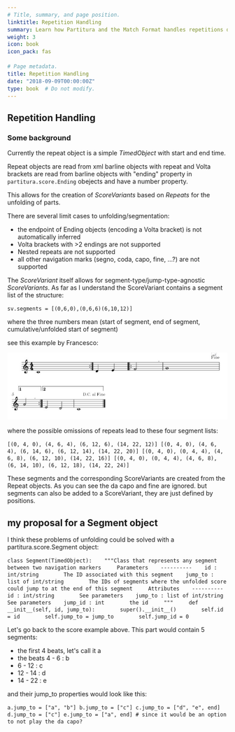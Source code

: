 ```yaml
---
# Title, summary, and page position.
linktitle: Repetition Handling
summary: Learn how Partitura and the Match Format handles repetitions during the performance's score unfolding.
weight: 3
icon: book
icon_pack: fas

# Page metadata.
title: Repetition Handling
date: "2018-09-09T00:00:00Z"
type: book  # Do not modify.
---
```


## Repetition Handling

### Some background

Currently the repeat object is a simple *TimedObject* with start and end time.

Repeat objects are read from xml barline objects with repeat and Volta brackets are read from barline objects with "ending" property in `partitura.score.Ending` obejects and have a number property.

This allows for the creation of *ScoreVariants* based on *Repeats* for the unfolding of parts.

There are several limit cases to unfolding/segmentation:

- the endpoint of Ending objects (encoding a Volta bracket) is not automatically inferred
- Volta brackets with >2 endings are not supported
- Nested repeats are not supported
- all other navigation marks (segno, coda, capo, fine, ...?) are not supported

The *ScoreVariant* itself allows for segment-type/jump-type-agnostic *ScoreVariants*. As far as I understand the ScoreVariant contains a segment list of the structure:

```
sv.segments = [(0,6,0),(0,6,6)(6,10,12)]
```

where the three numbers mean (start of segment, end of segment, cumulative/unfolded start of segment)

see this example by Francesco:

![](./excerpt.jpeg)

where the possible omissions of repeats lead to these four segment lists:

```
[(0, 4, 0), (4, 6, 4), (6, 12, 6), (14, 22, 12)] [(0, 4, 0), (4, 6, 4), (6, 14, 6), (6, 12, 14), (14, 22, 20)] [(0, 4, 0), (0, 4, 4), (4, 6, 8), (6, 12, 10), (14, 22, 16)] [(0, 4, 0), (0, 4, 4), (4, 6, 8), (6, 14, 10), (6, 12, 18), (14, 22, 24)]
```

These segments and the corresponding ScoreVariants are created from the Repeat objects. As you can see the da capo and fine are ignored. but segments can also be added to a ScoreVariant, they are just defined by positions.

## my proposal for a Segment object

I think these problems of unfolding could be solved with a partitura.score.Segment object:

```
class Segment(TimedObject):    """Class that represents any segment between two navigation markers     Parameters    ----------    id : int/string        The ID associated with this segment    jump_to : list of int/string        The IDs of segments where the unfolded score could jump to at the end of this segment     Attributes    ----------    id : int/string        See parameters    jump_to : list of int/string        See parameters    jump_id : int        the id     """     def __init__(self, id, jump_to):        super().__init__()        self.id = id        self.jump_to = jump_to        self.jump_id = 0 
```

Let's go back to the score example above. This part would contain 5 segments:

- the first 4 beats, let's call it a
- the beats 4 - 6 : b
- 6 - 12 : c
- 12 - 14 : d
- 14 - 22 : e

and their jump_to properties would look like this:

```
a.jump_to = ["a", "b"] b.jump_to = ["c"] c.jump_to = ["d", "e", end] d.jump_to = ["c"] e.jump_to = ["a", end] # since it would be an option to not play the da capo?
```


